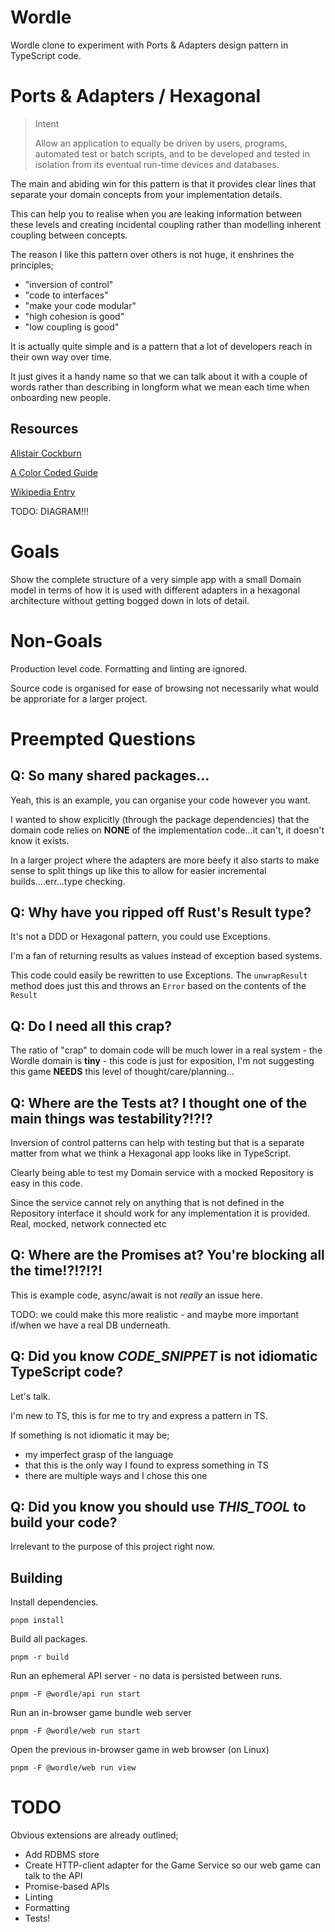 # Wordle

Wordle clone to experiment with Ports & Adapters design pattern in TypeScript code.

# Ports & Adapters / Hexagonal

> Intent
> 
> Allow an application to equally be driven by users, programs, automated test or batch scripts, and to be developed and tested in isolation from its eventual run-time devices and databases.

The main and abiding win for this pattern is that it provides clear lines that separate your domain concepts from your implementation details.

This can help you to realise when you are leaking information between these levels and creating incidental coupling rather than modelling inherent coupling between concepts.

The reason I like this pattern over others is not huge, it enshrines the principles;

* "inversion of control"
* "code to interfaces"
* "make your code modular" 
* "high cohesion is good"
* "low coupling is good"

It is actually quite simple and is a pattern that a lot of developers reach in their own way over time. 

It just gives it a handy name so that we can talk about it with a couple of words rather than describing in longform what we mean each time when onboarding new people.

## Resources 

[Alistair Cockburn](https://alistair.cockburn.us/hexagonal-architecture/)

[A Color Coded Guide](https://8thlight.com/insights/a-color-coded-guide-to-ports-and-adapters)

[Wikipedia Entry](https://en.wikipedia.org/wiki/Hexagonal_architecture_(software))

TODO: DIAGRAM!!!

# Goals

Show the complete structure of a very simple app with a small Domain model in terms of how it is used with different adapters in a hexagonal architecture without getting bogged down in lots of detail.

# Non-Goals

Production level code. Formatting and linting are ignored.

Source code is organised for ease of browsing not necessarily what would be approriate for a larger project.

# Preempted Questions

## Q: So many shared packages...

Yeah, this is an example, you can organise your code however you want.

I wanted to show explicitly (through the package dependencies) that the domain code relies on **NONE** of the implementation code...it can't, it doesn't know it exists.

In a larger project where the adapters are more beefy it also starts to make sense to split things up like this to allow for easier incremental builds....err...type checking.

## Q: Why have you ripped off Rust's Result type?

It's not a DDD or Hexagonal pattern, you could use Exceptions.

I'm a fan of returning results as values instead of exception based systems. 

This code could easily be rewritten to use Exceptions. The `unwrapResult` method does just this and throws an `Error` based on the contents of the `Result`

## Q: Do I need all this crap?

The ratio of "crap" to domain code will be much lower in a real system - the Wordle domain is **tiny** - this code is just for exposition, I'm not suggesting this game **NEEDS** this level of thought/care/planning...

## Q: Where are the Tests at? I thought one of the main things was testability?!?!?

Inversion of control patterns can help with testing but that is a separate matter from what we think a Hexagonal app looks like in TypeScript.

Clearly being able to test my Domain service with a mocked Repository is easy in this code. 

Since the service cannot rely on anything that is not defined in the Repository interface it should work for any implementation it is provided. Real, mocked, network connected etc

## Q: Where are the Promises at? You're blocking all the time!?!?!?!

This is example code, async/await is not _really_ an issue here.

TODO: we could make this more realistic - and maybe more important if/when we have a real DB underneath.

## Q: Did you know _CODE_SNIPPET_ is not idiomatic TypeScript code?

Let's talk.

I'm new to TS, this is for me to try and express a pattern in TS.

If something is not idiomatic it may be;

* my imperfect grasp of the language
* that this is the only way I found to express something in TS
* there are multiple ways and I chose this one

## Q: Did you know you should use _THIS_TOOL_ to build your code?

Irrelevant to the purpose of this project right now.

## Building

Install dependencies.

```shell
pnpm install
```

Build all packages.

```shell
pnpm -r build
```

Run an ephemeral API server - no data is persisted between runs.

```shell
pnpm -F @wordle/api run start
```

Run an in-browser game bundle web server

```shell
pnpm -F @wordle/web run start
```

Open the previous in-browser game in web browser (on Linux)

```shell
pnpm -F @wordle/web run view
```

# TODO

Obvious extensions are already outlined;

* Add RDBMS store
* Create HTTP-client adapter for the Game Service so our web game can talk to the API
* Promise-based APIs
* Linting
* Formatting
* Tests!
